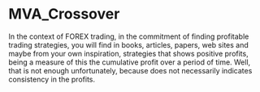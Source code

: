 # MVA_Crossover
In the context of FOREX trading, in the commitment of finding profitable trading strategies, you will find in books, articles, papers, web sites and maybe from your own inspiration, strategies that shows positive profits, being a measure of this the cumulative profit over a period of time. Well, that is not enough unfortunately, because does not necessarily indicates consistency in the profits.
